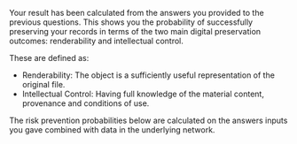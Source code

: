 Your result has been calculated from the answers you provided to the previous questions. This shows you the probability of successfully preserving your records in terms of the two main digital preservation outcomes: renderability and intellectual control.

These are defined as:

* Renderability: The object is a sufficiently useful representation of the original file.
* Intellectual Control: Having full knowledge of the material content, provenance and conditions of use.

The risk prevention probabilities below are calculated on the answers inputs you gave combined with data in the underlying network.
